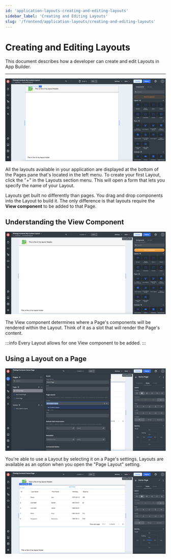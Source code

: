```yaml
---
id: 'application-layouts-creating-and-editing-layouts'
sidebar_label: 'Creating and Editing Layouts'
slug: '/frontend/application-layouts/creating-and-editing-layouts'
---
```


# Creating and Editing Layouts

This document describes how a developer can create and edit Layouts in App Builder.

___

![App Builder Layouts.](./_images/ab-application-layouts-creating-and-editing-layouts-1.png)

All the layouts available in your application are displayed at the bottom of the Pages pane that's located in the left menu. To create your first  Layout, click the "+" in the Layouts section menu. This will open a form that lets you specify the name of your Layout.

Layouts get built no differently than pages. You drag and drop components into the Layout to build it. The only difference is that layouts require the __View component__ to be added to that Page.

## Understanding the View Component

![Understanding the View Component.](./_images/ab-application-layouts-creating-and-editing-layouts-2.png)

The View component determines where a Page's components will be rendered within the Layout. Think of it as a slot that will render the Page's content.

:::info
Every Layout allows for one View component to be added.
:::

## Using a Layout on a Page

![Using a Layout on a Page shown.](./_images/ab-application-layouts-creating-and-editing-layouts-4.png)

You're able to use a Layout by selecting it on a Page's settings. Layouts are available as an option when you open the "Page Layout" setting.

![Using a Layout on a Page shown in the preview.](./_images/ab-application-layouts-creating-and-editing-layouts-3.png)